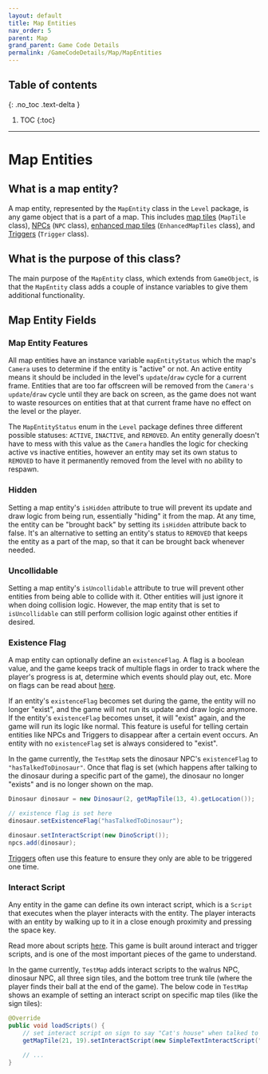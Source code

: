 ```yaml
---
layout: default
title: Map Entities
nav_order: 5
parent: Map
grand_parent: Game Code Details
permalink: /GameCodeDetails/Map/MapEntities
---
```


## Table of contents
{: .no_toc .text-delta }

1. TOC
{:toc}

---

# Map Entities

## What is a map entity?

A map entity, represented by the `MapEntity` class in the `Level` package, is any game object that is a part of a map.
This includes [map tiles](./map-tiles-and-tilesets.md) (`MapTile` class), [NPCs](./npcs.md) (`NPC` class), 
[enhanced map tiles](./enhanced-map-tiles.md) (`EnhancedMapTiles` class), and [Triggers](./triggers.md) (`Trigger` class).

## What is the purpose of this class?

The main purpose of the `MapEntity` class, which extends from `GameObject`, is that the `MapEntity` class adds a couple of instance variables to give them additional functionality.

## Map Entity Fields

### Map Entity Features

All map entities have an instance variable `mapEntityStatus` which the map's `Camera` uses to determine if the entity is "active" or not. 
An active entity means it should be included in the level's `update`/`draw` cycle for a current frame. 
Entities that are too far offscreen will be removed from the `Camera's` `update`/`draw` cycle until they are back on screen,
as the game does not want to waste resources on entities that at that current frame have no effect on the level or the player.

The `MapEntityStatus` enum in the `Level` package defines three different possible statuses: `ACTIVE`, `INACTIVE`, and `REMOVED`.
An entity generally doesn't have to mess with this value as the `Camera` handles the logic for checking active vs inactive entities,
however an entity may set its own status to `REMOVED` to have it permanently removed from the level with no ability to respawn.

### Hidden

Setting a map entity's `isHidden` attribute to true will prevent its update and draw logic from being run, essentially "hiding" it from the map.
At any time, the entity can be "brought back" by setting its `isHidden` attribute back to false. 
It's an alternative to setting an entity's status to `REMOVED` that keeps the entity as a part of the map, so that it can be brought back whenever needed.

### Uncollidable

Setting a map entity's `isUncollidable` attribute to true will prevent other entities from being able to collide with it.
Other entities will just ignore it when doing collision logic.
However, the map entity that is set to `isUncollidable` can still perform collision logic against other entities if desired.

### Existence Flag

A map entity can optionally define an `existenceFlag`. 
A flag is a boolean value, and the game keeps track of multiple flags in order to track where the player's progress is at, determine which events should play out, etc. 
More on flags can be read about [here](./script-details.md#Flags).

If an entity's `existenceFlag` becomes set during the game, the entity will no longer "exist", and the game will not run its update and draw logic anymore.
If the entity's `existenceFlag` becomes unset, it will "exist" again, and the game will run its logic like normal.
This feature is useful for telling certain entities like NPCs and Triggers to disappear after a certain event occurs.
An entity with no `existenceFlag` set is always considered to "exist".

In the game currently, the `TestMap` sets the dinosaur NPC's `existenceFlag` to `"hasTalkedToDinosaur"`.
Once that flag is set (which happens after talking to the dinosaur during a specific part of the game),
the dinosaur no longer "exists" and is no longer shown on the map.

```java
Dinosaur dinosaur = new Dinosaur(2, getMapTile(13, 4).getLocation());

// existence flag is set here
dinosaur.setExistenceFlag("hasTalkedToDinosaur");

dinosaur.setInteractScript(new DinoScript());
npcs.add(dinosaur);
```

[Triggers](./triggers.md) often use this feature to ensure they only are able to be triggered one time.

### Interact Script

Any entity in the game can define its own interact script, which is a `Script` that executes when the player interacts with the entity.
The player interacts with an entity by walking up to it in a close enough proximity and pressing the space key.

Read more about scripts [here](./script-details.md). 
This game is built around interact and trigger scripts, and is one of the most important pieces of the game to understand.

In the game currently, `TestMap` adds interact scripts to the walrus NPC, dinosaur NPC, all three sign tiles, and the bottom tree trunk tile (where the player finds their ball at the end of the game).
The below code in `TestMap` shows an example of setting an interact script on specific map tiles (like the sign tiles):

```java
@Override
public void loadScripts() {
    // set interact script on sign to say "Cat's house" when talked to
    getMapTile(21, 19).setInteractScript(new SimpleTextInteractScript("Cat's house"));
    
    // ...
}
```